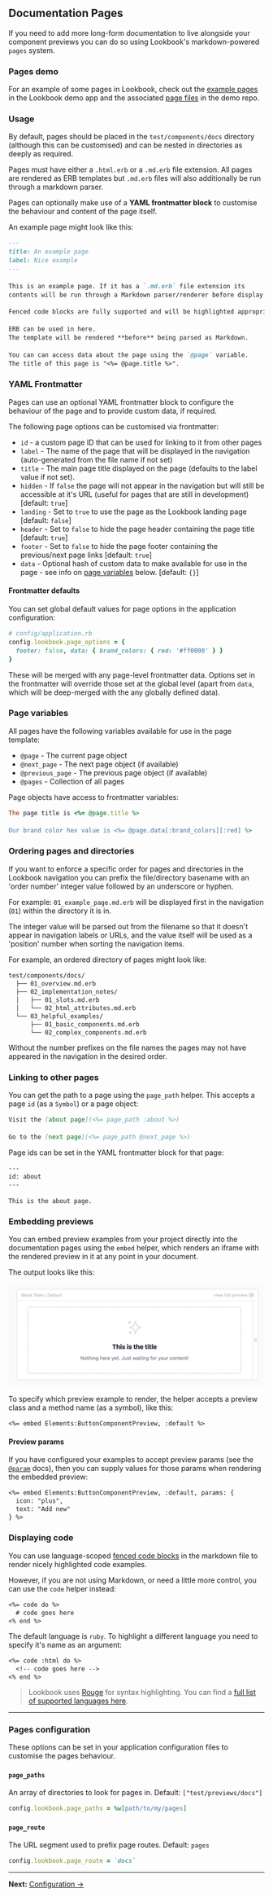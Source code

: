 ## Documentation Pages

If you need to add more long-form documentation to live alongside your component previews you can do so using Lookbook's markdown-powered `pages` system.

### Pages demo

For an example of some pages in Lookbook, check out the [example pages](https://lookbook-demo-app.herokuapp.com/lookbook) in the Lookbook demo app and the associated [page files](https://github.com/allmarkedup/lookbook-demo/tree/main/test/components/docs) in the demo repo.

### Usage

By default, pages should be placed in the `test/components/docs` directory (although this can be customised) and can be nested in directories as deeply as required.

Pages must have either a `.html.erb` or a `.md.erb` file extension. All pages are rendered as ERB templates but `.md.erb` files will also additionally be run through a markdown parser.

Pages can optionally make use of a **YAML frontmatter block** to customise the behaviour and content of the page itself.

An example page might look like this:

```markdown
---
title: An example page
label: Nice example
---

This is an example page. If it has a `.md.erb` file extension its
contents will be run through a Markdown parser/renderer before display.

Fenced code blocks are fully supported and will be highlighted appropriately.

ERB can be used in here.
The template will be rendered **before** being parsed as Markdown.

You can can access data about the page using the `@page` variable.
The title of this page is "<%= @page.title %>".
```

### YAML Frontmatter

Pages can use an optional YAML frontmatter block to configure the behaviour of the page and to provide custom data, if required.

The following page options can be customised via frontmatter:

- `id` - a custom page ID that can be used for linking to it from other pages
- `label` - The name of the page that will be displayed in the navigation (auto-generated from the file name if not set)
- `title` - The main page title displayed on the page (defaults to the label value if not set).
- `hidden` - If `false` the page will not appear in the navigation but will still be accessible at it's URL (useful for pages that are still in development) [default: `true`]
- `landing` - Set to `true` to use the page as the Lookbook landing page [default: `false`]
- `header` - Set to `false` to hide the page header containing the page title [default: `true`]
- `footer` - Set to `false` to hide the page footer containing the previous/next page links [default: `true`]
- `data` - Optional hash of custom data to make available for use in the page - see info on [page variables](#page-variables) below. [default: `{}`]

#### Frontmatter defaults

You can set global default values for page options in the application configuration:

```ruby
# config/application.rb
config.lookbook.page_options = {
  footer: false, data: { brand_colors: { red: '#ff0000' } }
}
```

These will be merged with any page-level frontmatter data. Options set in the frontmatter will override those set at the global level (apart from `data`, which will be deep-merged with the any globally defined data).

### Page variables

All pages have the following variables available for use in the page template:

- `@page` - The current page object
- `@next_page` - The next page object (if available)
- `@previous_page` - The previous page object (if available)
- `@pages` - Collection of all pages

Page objects have access to frontmatter variables:

```ruby
The page title is <%= @page.title %>

Our brand color hex value is <%= @page.data[:brand_colors][:red] %>
```

### Ordering pages and directories

If you want to enforce a specific order for pages and directories in the Lookbook navigation you can prefix the file/directory basename with an 'order number' integer value followed by an underscore or hyphen.

For example: `01_example_page.md.erb` will be displayed first in the navigation (`01`) within the directory it is in.

The integer value will be parsed out from the filename so that it doesn't appear in navigation labels or URLs, and the value itself will be used as a 'position' number when sorting the navigation items.

For example, an ordered directory of pages might look like:

```
test/components/docs/
  ├── 01_overview.md.erb
  ├── 02_implementation_notes/
  │   ├── 01_slots.md.erb
  │   └── 02_html_attributes.md.erb
  └── 03_helpful_examples/
      ├── 01_basic_components.md.erb
      └── 02_complex_components.md.erb
```

Without the number prefixes on the file names the pages may not have appeared in the navigation in the desired order.

### Linking to other pages

You can get the path to a page using the `page_path` helper. This accepts a page `id` (as a `Symbol`) or a page object:

```markdown
Visit the [about page](<%= page_path :about %>)

Go to the [next page](<%= page_path @next_page %>)
```

Page ids can be set in the YAML frontmatter block for that page:

```
---
id: about
---

This is the about page.
```

### Embedding previews

You can embed preview examples from your project directly into the documentation pages using the `embed` helper, which renders an iframe with the rendered preview in it at any point in your document.

The output looks like this:

<img src="../.github/assets/preview_embed.png">

To specify which preview example to render, the helper accepts a preview class and a method name (as a symbol), like this:

```erb
<%= embed Elements:ButtonComponentPreview, :default %>
```

#### Preview params

If you have configured your examples to accept preview params (see the [`@param`](#param-tag) docs), then you can supply values for those params when rendering the embedded preview:

```erb
<%= embed Elements:ButtonComponentPreview, :default, params: {
  icon: "plus",
  text: "Add new"
} %>
```

### Displaying code

You can use language-scoped [fenced code blocks](https://www.markdownguide.org/extended-syntax/#fenced-code-blocks) in the markdown file to render nicely highlighted code examples.

However, if you are not using Markdown, or need a little more control, you can use the `code` helper instead:

```erb
<%= code do %>
  # code goes here
<% end %>
```

The default language is `ruby`. To highlight a different language you need to specify it's name as an argument:

```erb
<%= code :html do %>
  <!-- code goes here -->
<% end %>
```

> Lookbook uses [Rouge](https://github.com/rouge-ruby/rouge) for syntax highlighting. You can find a [full list of supported languages here](https://github.com/rouge-ruby/rouge/blob/master/docs/Languages.md).

---

### Pages configuration

These options can be set in your application configuration files to customise the pages behaviour.

#### `page_paths`

An array of directories to look for pages in.
Default: `["test/previews/docs"]`

```ruby
config.lookbook.page_paths = %w[path/to/my/pages]
```

#### `page_route`

The URL segment used to prefix page routes.
Default: `pages`

```ruby
config.lookbook.page_route = `docs`
```

---

**Next:** [Configuration &rarr;](configuration.md)
